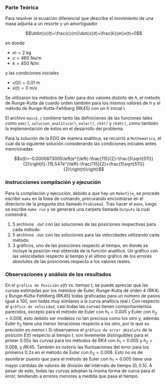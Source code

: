 ### Parte Teórica

Para resolver la ecuación diferencial que describe el movimiento de una masa adjunta a un resorte y un amortiguador

$$\ddot{x}(t)+\frac{c}{m}\dot{x}(t)+\frac{k}{m}x(t)=0$$

en donde
* $m=2$ kg
* $c=460$ Ns/m
* $k=450$ N/m

y las condiciones iniciales

* $x(0)=0.01$ m
* $\dot{x}(t)=0$ m/s

Se utilizaron los métodos de Euler para dos valores distinto de $h$, el método de Runge-Kutta de cuardo orden también para los mismos valores de $h$ y el método de Runge-Kutta-Fehlberg (RK45) con un $h$ inicial.\\

El archivo `main2.c` contiene tanto las definiciones de las funciones tales como `edo()`, `solucion_analitica()`, `euler()`, `rk4()` y `rk45()`, como también la implementación de éstos en el desarrollo del problema.

Para la solución de la EDO de manera análitica, se recurrió a `Mathematica`, el cual da la siguiente solución considerando las condiciones iniciales antes mencionadas

$$x(t)=-0.0000873005\left(e^{\left(-\frac{115}{2}-\frac{5\sqrt{511}}{2}\right)t}-115.547e^{\left(-\frac{115}{2}+\frac{5\sqrt{511}}{2}\right)t}\right)$$

### Instrucciones compilación y ejecución
Para la compilación y ejecución, debido a que hay un `Makefile`, se procede escribir `make` en la linea de comando, precurando encontrarse en el directorio de la pregunta dos llamado `Problema2`. Tras hacer el `make`, luego se escribe `make run` y se generará una carpeta llamada `Outputs` la cual contendrá:
1. 5 archivos `.dat` con las soluciones de las posiciones respectivas para cada método.
2. 5 archivos `.dat` con las soluciones para las velocidades utilizando cada método.
3. 3 gráficos, uno de las posiciones respecto al tiempo, en donde se incluye la posición real obtenida de la función analítica. Un gráfico con las velocidades respecto al tiempo y el último gráfico de los errores absolutos de las posiciones respecto a los valores reales.

### Observaciones y análisis de los resultados
En el `gráfico de Posición` $x(t)$ vs. tiempo $t$, se puede apreciar que las curvas estimadas por los métodos de Euler, Runge-Kutta de orden 4 (RK4) y Runge-Kutta-Fehlberg (RK45) todas graficadas para un número de pasos igual a 100, son todas muy similares a la curva analítica real.\\
Con respecto al `gráfico de velocidad`, casi todas las curvas tienen comportamientos parecidos, excepto para el método de Euler con $h_1=0.005$ y Euler con $h_2=0.008$, esto debido ser modelos no tan precisos como los otro y, además Euler $h_2$ tiene una menor iteraciones respecto a los otro, por lo que su precisión es menor.\\
Si observamos el `gráfico de error absoluto` de la posición $E(t)$ respecto al tiempo $t$, son levemente distinguibles para el primer $0.05 s$ las curvas para los métodos de $RK4$ con $h_1=0.005$ y $h_2=0.008$, y $RK45$. También es notorio las fluctuaciones del error para los primeros $0.2 s$ en el método de Euler con $h_2=0.008$. Esto no es de asombrar puesto que para el método de Euler con $h_1=0.005$ tiene una mayor cantidas de valores de división del intérvalo de tiempo $[0,0.5]$. A pesar de esto, todas las curvas adoptan la misma forma de curva para el error, tendiendo a errores menores a medida que pasa el tiempo.
